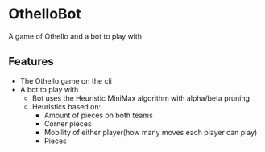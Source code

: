 # OthelloBot  
A game of Othello and a bot to play with  
## Features
- The Othello game on the cli
- A bot to play with
  - Bot uses the Heuristic MiniMax algorithm with alpha/beta pruning
  - Heuristics based on:
    - Amount of pieces on both teams
    - Corner pieces
    - Mobility of either player(how many moves each player can play)
    - Pieces
